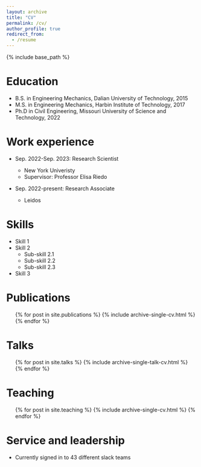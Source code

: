```yaml
---
layout: archive
title: "CV"
permalink: /cv/
author_profile: true
redirect_from:
  - /resume
---
```


{% include base_path %}

Education
======
* B.S. in Engineering Mechanics, Dalian University of Technology, 2015
* M.S. in Engineering Mechanics, Harbin Institute of Technology, 2017
* Ph.D in Civil Engineering, Missouri University of Science and Technology, 2022

Work experience
======
* Sep. 2022-Sep. 2023: Research Scientist
  * New York Univeristy
  * Supervisor: Professor Elisa Riedo

* Sep. 2022-present: Research Associate
  * Leidos
  
Skills
======
* Skill 1
* Skill 2
  * Sub-skill 2.1
  * Sub-skill 2.2
  * Sub-skill 2.3
* Skill 3

Publications
======
  <ul>{% for post in site.publications %}
    {% include archive-single-cv.html %}
  {% endfor %}</ul>
  
Talks
======
  <ul>{% for post in site.talks %}
    {% include archive-single-talk-cv.html %}
  {% endfor %}</ul>
  
Teaching
======
  <ul>{% for post in site.teaching %}
    {% include archive-single-cv.html %}
  {% endfor %}</ul>
  
Service and leadership
======
* Currently signed in to 43 different slack teams
